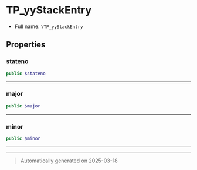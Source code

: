 
# TP_yyStackEntry





* Full name: `\TP_yyStackEntry`



## Properties


### stateno



```php
public $stateno
```






***

### major



```php
public $major
```






***

### minor



```php
public $minor
```






***



***
> Automatically generated on 2025-03-18
